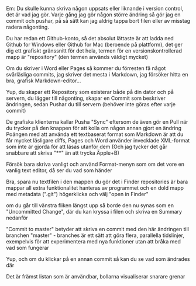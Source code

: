 Em:
Du skulle kunna skriva någon uppsats eller liknande i version control, det är vad jag gör. Varje gång jag gör någon större ändring så gör jag en commit och pushar, på så sätt kan jag aldrig tappa bort filen eller av misstag radera någonting.

Du har redan ett Github-konto, så det absolut lättaste är att ladda ned Github for Windows eller Github for Mac (beroende på plattform), det ger dig ett grafiskt gränssnitt för det hela, termen för en versionskontrollerad mapp är "repository" (den termen används väldigt mycket)

Om du skriver i Word eller Pages så kommer du förresten få något svårläsliga commits, jag skriver det mesta i Markdown, jag försöker hitta en bra, grafisk Markdown-editor…

Yup, du skapar ett Repository som existerar både på din dator och på servern, du lägger till någonting, skapar en Commit som beskriver ändringen, sedan Pushar du till servern (behöver inte göras efter varje commit)

De grafiska klienterna kallar Pusha "Sync" eftersom de även gör en Pull när du trycker på den knappen för att kolla om någon annan gjort en ändringPoängen med att använda ett textbaserat format som Markdown är att du får mycket läsligare diffs, Pages och Word använder invecklade XML-format som inte är gjorda för att läsas utanför dem(Och jag tycker det går snabbare att skriva "**" än att trycka Äpple+B)

Försök bara skriva vanligt och använd Format-menyn som om det vore en vanlig text editor, då ser du vad som händer

Bra, spara nu textfilen i den mappen
du gör det i Finderrepositories är bara mapparall extra funktionalitet hanteras av programmet och en dold mapp med metadata (".git")
högerklicka och välj "open in Finder"

om du går till vänstra fliken längst upp så borde den nu synas som en "Uncommitted Change", där du kan kryssa i filen och skriva en Summary nedanför

"Commit to master" betyder att skriva en commit med den här ändringen till branchen "master" - branches är ett sätt att göra flera, parallella tidslinjer, exempelvis för att experimentera med nya funktioner utan att bråka med vad som fungerar

Yup, och om du klickar på en annan commit så kan du se vad som ändrades där

Det är främst listan som är användbar, bollarna visualiserar snarare grenar